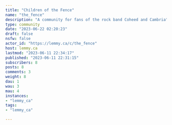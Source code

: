 ```yaml
---
title: "Children of the Fence" 
name: "the_fence"
description: "A community for fans of the rock band Coheed and Cambria"
type: community
date: "2023-06-22 02:20:23"
draft: false
nsfw: false
actor_id: "https://lemmy.ca/c/the_fence"
host: lemmy.ca
lastmod: "2023-06-11 22:34:17"
published: "2023-06-11 22:31:15"
subscribers: 8
posts: 8
comments: 3
weight: 8
dau: 1
wau: 3
mau: 4
instances:
- "lemmy_ca"
tags: 
- "lemmy_ca"

---
```

